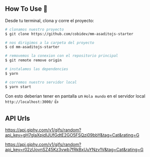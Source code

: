 ## How To Use 🔧

Desde tu terminal, clona y corre el proyecto:

```bash
# clonamos nuestro proyecto
$ git clone https://github.com/cobidev/mm-asaditojs-starter

# nos dirigimos a la carpeta del proyecto
$ cd mm-asaditojs-starter

# removemos la conexion con el repositorio principal
$ git remote remove origin

# instalamos las dependencies
$ yarn

# corremos nuestro servidor local
$ yarn start
```
Con esto deberian tener en pantalla un `Hola mundo` en el servidor local `http://localhost:3000/` 👍

## API Urls

https://api.giphy.com/v1/gifs/random?api_key=gH7glaXpjdIJUfGdtE2GO5FSQzi09bbY&tag=Cat&rating=G

https://api.giphy.com/v1/gifs/random?api_key=r02zUovnSZ45Kz3vwb7fRkBxUuYNzv1V&tag=Cat&rating=G
